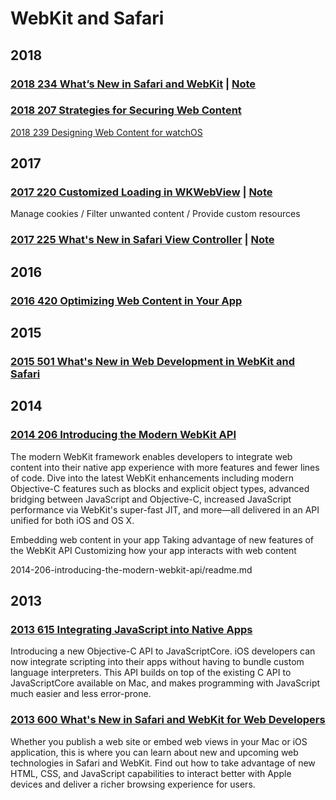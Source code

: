 # WebKit and Safari


## 2018


### [2018 234 What’s New in Safari and WebKit](https://developer.apple.com/videos/play/wwdc2018/234/) | [Note](2018-234-whats-new-in-safari-and-webkit)

### [2018 207 Strategies for Securing Web Content](https://developer.apple.com/videos/play/wwdc2018/207/)

[2018 239 Designing Web Content for watchOS](https://developer.apple.com/videos/play/wwdc2018/239)



## 2017


### [2017 220 Customized Loading in WKWebView](https://developer.apple.com/videos/play/wwdc2017/220/) | [Note](2017-220-customized-loading-in-wkwebview)

Manage cookies / Filter unwanted content / Provide custom resources

### [2017 225 What's New in Safari View Controller](https://developer.apple.com/videos/play/wwdc2017/225) | [Note](2017-225-whats-new-in-safari-view-controller)



## 2016


### [2016 420 Optimizing Web Content in Your App]()



## 2015


### [2015 501 What's New in Web Development in WebKit and Safari](https://developer.apple.com/videos/play/wwdc2015/501/)




## 2014

### [2014 206 Introducing the Modern WebKit API](https://developer.apple.com/videos/play/wwdc2014/206)


The modern WebKit framework enables developers to integrate web content into their native app experience with more features and fewer lines of code. Dive into the latest WebKit enhancements including modern Objective-C features such as blocks and explicit object types, advanced bridging between JavaScript and Objective-C, increased JavaScript performance via WebKit's super-fast JIT, and more—all delivered in an API unified for both iOS and OS X.



Embedding web content in your app
Taking advantage of new features of the WebKit API Customizing how your app interacts with web content


2014-206-introducing-the-modern-webkit-api/readme.md



## 2013 

### [2013 615 Integrating JavaScript into Native Apps](https://developer.apple.com/videos/play/wwdc2013/615/)

Introducing a new Objective-C API to JavaScriptCore. iOS developers can now integrate scripting into their apps without having to bundle custom language interpreters. This API builds on top of the existing C API to JavaScriptCore available on Mac, and makes programming with JavaScript much easier and less error-prone.

### [2013 600 What's New in Safari and WebKit for Web Developers](https://developer.apple.com/videos/play/wwdc2013/600/)


Whether you publish a web site or embed web views in your Mac or iOS application, this is where you can learn about new and upcoming web technologies in Safari and WebKit. Find out how to take advantage of new HTML, CSS, and JavaScript capabilities to interact better with Apple devices and deliver a richer browsing experience for users.

